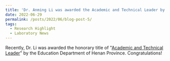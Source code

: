 ```yaml
---
title: 'Dr. Anming Li was awarded the Academic and Technical Leader by the Department of Education of Henan Province'
date: 2022-06-29
permalink: /posts/2022/06/blog-post-5/
tags:
  - Research Highlight
  - Laboratory News
---
```


Recently, Dr. Li was awarded the honorary title of "[Academic and Technical Leader](/awards/2022-award5)" by the Education Department of Henan Province. Congratulations!